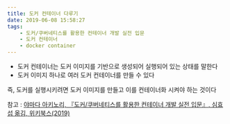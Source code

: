 ```yaml
---
title: 도커 컨테이너 다루기
date: 2019-06-08 15:58:27
tags:
    - 도커/쿠버네티스를 활용한 컨테이너 개발 실전 입문
    - 도커 컨테이너
    - docker container
---
```


- 도커 컨테이너는 도커 이미지를 기반으로 생성되어 실행되어 있는 상태를 말한다   
- 도커 이미지 하나로 여러 도커 컨테이너를 만들 수 있다  

즉, 도커를 실행시키려면 도커 이미지를 만들고 이를 컨테이너화 시켜야 하는 것이다 

참고 : [야마다 아키노리, 『도커/쿠버네티스를 활용한 컨테이너 개발 실전 입문』, 심효섭 옮김, 위키북스(2019)](http://www.kyobobook.co.kr/product/detailViewKor.laf?ejkGb=KOR&mallGb=KOR&barcode=9791158391447&orderClick=LEA&Kc=)

<!-- more -->